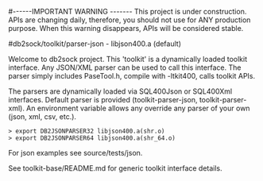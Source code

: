 #------IMPORTANT WARNING -------
This project is under construction. APIs are changing daily, therefore, you should not use for ANY production purpose. 
When this warning disappears, APIs will be considered stable.

#db2sock/toolkit/parser-json - libjson400.a (default)

Welcome to db2sock project. This 'toolkit' is a dynamically loaded toolkit interface. 
Any JSON/XML parser can be used to call this interface.
The parser simply includes PaseTool.h, compile with -ltkit400, calls toolkit APIs.

The parsers are dynamically loaded via SQL400Json or SQL400Xml interfaces. 
Default parser is provided (toolkit-parser-json, toolkit-parser-xml).
An environment variable allows any override any parser of your own (json, xml, csv, etc.).

```
> export DB2JSONPARSER32 libjson400.a(shr.o)
> export DB2JSONPARSER64 libjson400.a(shr_64.o)
```

For json examples see source/tests/json.

See toolkit-base/README.md for generic toolkit interface details.

